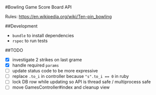 #Bowling Game Score Board API

Rules: https://en.wikipedia.org/wiki/Ten-pin_bowling

##Development

  - `bundle` to install dependencies
  - `rspec` to run tests

##TODO

- [x] investigate 2 strikes on last grame
- [x] handle required `params`
- [ ] update status code to be more expressive
- [ ] replace `.to_i` in controller because `"s".to_i == 0` in ruby
- [ ] lock DB row while updating so API is thread safe / multiprocess safe
- [ ] move GamesController#index and cleanup view
